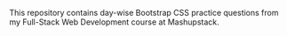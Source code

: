 This repository contains day-wise Bootstrap CSS practice questions from my Full-Stack Web Development course at Mashupstack.
